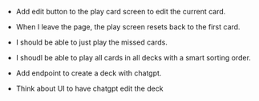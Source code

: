 - Add edit button to the play card screen to edit the current card.
- When I leave the page, the play screen resets back to the first card.
- I should be able to just play the missed cards.

- I shoudl be able to play all cards in all decks with a smart sorting order.

- Add endpoint to create a deck with chatgpt.

- Think about UI to have chatgpt edit the deck
